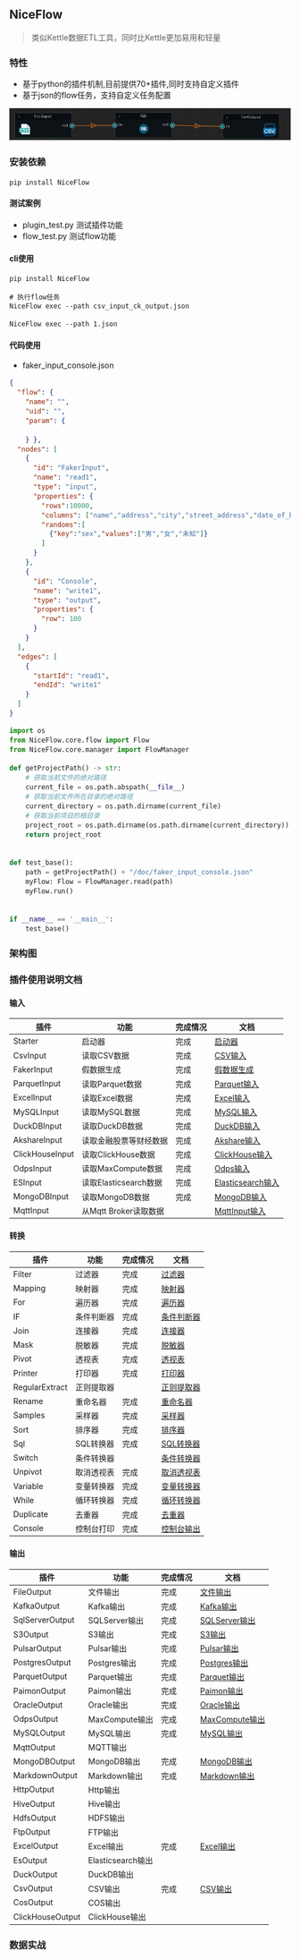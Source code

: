 ## NiceFlow

> 类似Kettle数据ETL工具，同时比Kettle更加易用和轻量

### 特性
- 基于python的插件机制,目前提供70+插件,同时支持自定义插件
- 基于json的flow任务，支持自定义任务配置


![img.png](doc/doc/img/demo.png)

### 安装依赖

```shell
pip install NiceFlow
```


#### 测试案例

- plugin_test.py 测试插件功能
- flow_test.py 测试flow功能


#### cli使用

```shell
pip install NiceFlow

# 执行flow任务
NiceFlow exec --path csv_input_ck_output.json

NiceFlow exec --path 1.json

```


#### 代码使用

- faker_input_console.json

```json
{
  "flow": {
    "name": "",
    "uid": "",
    "param": {

    } },
  "nodes": [
    {
      "id": "FakerInput",
      "name": "read1",
      "type": "input",
      "properties": {
        "rows":10000,
        "columns": ["name","address","city","street_address","date_of_birth","phone_number"],
        "randoms":[
          {"key":"sex","values":["男","女","未知"]}
        ]
      }
    },
    {
      "id": "Console",
      "name": "write1",
      "type": "output",
      "properties": {
        "row": 100
      }
    }
  ],
  "edges": [
    {
      "startId": "read1",
      "endId": "write1"
    }
  ]
}

```


```python
import os
from NiceFlow.core.flow import Flow
from NiceFlow.core.manager import FlowManager

def getProjectPath() -> str:
    # 获取当前文件的绝对路径
    current_file = os.path.abspath(__file__)
    # 获取当前文件所在目录的绝对路径
    current_directory = os.path.dirname(current_file)
    # 获取当前项目的根目录
    project_root = os.path.dirname(os.path.dirname(current_directory))
    return project_root


def test_base():
    path = getProjectPath() + "/doc/faker_input_console.json"
    myFlow: Flow = FlowManager.read(path)
    myFlow.run()


if __name__ == '__main__':
    test_base()

```


### 架构图



### 插件使用说明文档



#### 输入

| 插件              | 功能                | 完成情况 | 文档                            |
|-----------------|-------------------|------|-------------------------------|
| Starter         | 启动器               | 完成   | [启动器](doc/doc/Starter.md)     |
| CsvInput        | 读取CSV数据           | 完成   | [CSV输入](doc/doc/CSVInput.md ) |
| FakerInput      | 假数据生成             | 完成   |  [假数据生成](doc/doc/FakerInput.md) |       
| ParquetInput    | 读取Parquet数据       | 完成   | [Parquet输入](doc/doc/ParquetInput.md)    |    
| ExcelInput      | 读取Excel数据         | 完成   | [Excel输入](doc/doc/ExcelInput.md) |           
| MySQLInput      | 读取MySQL数据         | 完成   | [MySQL输入](doc/doc/MySQLInput.md) |           
| DuckDBInput     | 读取DuckDB数据        | 完成   | [DuckDB输入](doc/doc/DuckDBInput.md) |         
| AkshareInput    | 读取金融股票等财经数据       | 完成   | [Akshare输入](doc/doc/AkshareInput.md) |
| ClickHouseInput | 读取ClickHouse数据    | 完成   | [ClickHouse输入](doc/doc/ClickHouseInput.md) |
| OdpsInput       | 读取MaxCompute数据    | 完成   | [Odps输入](doc/doc/OdpsInput.md) |           
| ESInput         | 读取Elasticsearch数据 | 完成   | [Elasticsearch输入](doc/doc/ESInput.md) |         
| MongoDBInput    | 读取MongoDB数据       | 完成   | [MongoDB输入](doc/doc/MongoDBInput.md) |
| MqttInput       | 从Mqtt Broker读取数据  |    | [MqttInput输入](doc/doc/MqttInput.md) |


#### 转换

| 插件             | 功能   | 完成情况 | 文档                       |
|----------------|------|------|--------------------------|
| Filter         | 过滤器  | 完成   | [过滤器](doc/doc/Filter.md) |
| Mapping        | 映射器  | 完成   | [映射器](doc/doc/Mapping.md)    |
| For            | 遍历器  | 完成   | [遍历器](doc/doc/For.md)    |  
| IF             | 条件判断器 | 完成   | [条件判断器](doc/doc/IF.md) |
| Join           | 连接器  | 完成   | [连接器](doc/doc/Join.md)  |
| Mask           | 脱敏器  | 完成   | [脱敏器](doc/doc/Mask.md) |
| Pivot          | 透视表  | 完成   | [透视表](doc/doc/Pivot.md) |
| Printer        | 打印器  | 完成   | [打印器](doc/doc/Printer.md) |
| RegularExtract | 正则提取器 |      | [正则提取器](doc/doc/RegularExtract.md) |  
| Rename         | 重命名器 | 完成   | [重命名器](doc/doc/Rename.md) |
| Samples        | 采样器  | 完成   | [采样器](doc/doc/Samples.md) |
| Sort           | 排序器  | 完成   | [排序器](doc/doc/Sort.md) |
| Sql            | SQL转换器 | 完成   | [SQL转换器](doc/doc/SqlTransform.md) |
| Switch         | 条件转换器 |      | [条件转换器](doc/doc/Switch.md) |
| Unpivot        | 取消透视表 | 完成   | [取消透视表](doc/doc/Unpivot.md) |
| Variable       | 变量转换器 | 完成   | [变量转换器](doc/doc/Variants.md) |
| While          | 循环转换器 | 完成   | [循环转换器](doc/doc/While.md) |
| Duplicate      | 去重器  | 完成   | [去重器](doc/doc/Duplicate.md) |
| Console        | 控制台打印 | 完成   | [控制台输出](doc/doc/Console.md)    |


#### 输出
| 插件              | 功能           | 完成情况 | 文档                            |
|-----------------|------------|------|-------------------------------|
| FileOutput      | 文件输出           | 完成   | [文件输出](doc/doc/FileOutput.md) |
| KafkaOutput     | Kafka输出          | 完成   | [Kafka输出](doc/doc/KafkaOutput.md) |
| SqlServerOutput | SQLServer输出 | 完成   | [SQLServer输出](doc/doc/SqlServerOutput.md) |
| S3Output        | S3输出            | 完成   | [S3输出](doc/doc/S3Output.md) |
| PulsarOutput    | Pulsar输出         | 完成   | [Pulsar输出](doc/doc/PulsarOutput.md) |
| PostgresOutput  | Postgres输出       | 完成   | [Postgres输出](doc/doc/PostgresOutput.md) |
| ParquetOutput   | Parquet输出        | 完成   | [Parquet输出](doc/doc/ParquetOutput.md) |
| PaimonOutput    | Paimon输出         | 完成   | [Paimon输出](doc/doc/PaimonOutput.md) |
| OracleOutput    | Oracle输出         | 完成   | [Oracle输出](doc/doc/OracleOutput.md) |
| OdpsOutput      | MaxCompute输出     | 完成   | [MaxCompute输出](doc/doc/OdpsOutput.md) |
| MySQLOutput     | MySQL输出          | 完成   | [MySQL输出](doc/doc/MySQLOutput.md) |
| MqttOutput      | MQTT输出           |      |      |                               |
| MongoDBOutput   | MongoDB输出        | 完成   | [MongoDB输出](doc/doc/MongoDBOutput.md) |
| MarkdownOutput  | Markdown输出        | 完成   | [Markdown输出](doc/doc/MarkdownOutput.md) |                              |
| HttpOutput      | Http输出         |      |      |                               |
| HiveOutput      | Hive输出         |      |      |                               |
| HdfsOutput      | HDFS输出        |      |      |                               |
| FtpOutput       | FTP输出            |      |      |                               |
| ExcelOutput     | Excel输出          | 完成   | [Excel输出](doc/doc/ExcelOutput.md) |  
| EsOutput        | Elasticsearch输出 |      |      |
| DuckOutput      | DuckDB输出         |      |      |
| CsvOutput       | CSV输出           | 完成   | [CSV输出](doc/doc/CsvOutput.md) |
| CosOutput       | COS输出           |      |      |
| ClickHouseOutput | ClickHouse输出    |      |      |


### 数据实战

